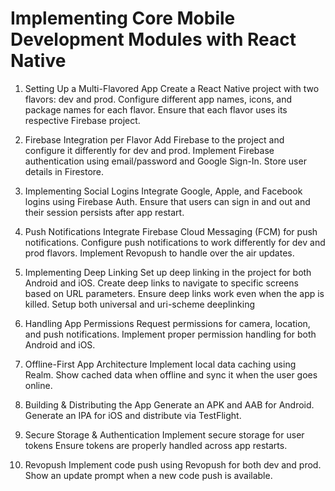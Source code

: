 # Implementing Core Mobile Development Modules with React Native
1. Setting Up a Multi-Flavored App
Create a React Native project with two flavors: dev and prod.
Configure different app names, icons, and package names for each flavor.
Ensure that each flavor uses its respective Firebase project.


2. Firebase Integration per Flavor
Add Firebase to the project and configure it differently for dev and prod.
Implement Firebase authentication using email/password and Google Sign-In.
Store user details in Firestore.


3. Implementing Social Logins
Integrate Google, Apple, and Facebook logins using Firebase Auth.
Ensure that users can sign in and out and their session persists after app restart.


4. Push Notifications
Integrate Firebase Cloud Messaging (FCM) for push notifications.
Configure push notifications to work differently for dev and prod flavors.
Implement Revopush to handle over the air updates.


5. Implementing Deep Linking
Set up deep linking in the project for both Android and iOS.
Create deep links to navigate to specific screens based on URL parameters.
Ensure deep links work even when the app is killed.
Setup both universal and uri-scheme deeplinking



6. Handling App Permissions
Request permissions for camera, location, and push notifications.
Implement proper permission handling for both Android and iOS.


7. Offline-First App Architecture
Implement local data caching using Realm.
Show cached data when offline and sync it when the user goes online.


8. Building & Distributing the App
Generate an APK and AAB for Android.
Generate an IPA for iOS and distribute via TestFlight.


9. Secure Storage & Authentication
Implement secure storage for user tokens
Ensure tokens are properly handled across app restarts.


10. Revopush
Implement code push using Revopush for both dev and prod.
Show an update prompt when a new code push is available.
